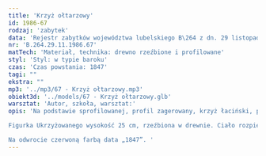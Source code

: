 ```yaml
---
title: 'Krzyż ołtarzowy'
id: 1986-67
rodzaj: 'zabytek'
data: 'Rejestr zabytków województwa lubelskiego B\264 z dn. 29 listopada 1986 r. '
nr: 'B.264.29.11.1986.67'
matTech: 'Materiał, technika: drewno rzeźbione i profilowane'
styl: 'Styl: w typie baroku'
czas: 'Czas powstania: 1847'
tagi: ""
ekstra: ""
mp3: '../mp3/67 - Krzyż ołtarzowy.mp3'
obiekt3d: '../models/67 - Krzyż ołtarzowy.glb'
warsztat: 'Autor, szkoła, warsztat:'
opis: 'Na podstawie sprofilowanej, profil zagerowany, krzyż łaciński, prosty /późniejszy/. 

Figurka Ukrzyżowanego wysokość 25 cm, rzeźbiona w drewnie. Ciało rozpięte na szeroko rozpostartych rękach. Linia głowy, torsu i nóg skręcona esowo. 

Na odwrocie czerwoną farbą data „1847”. '
---
```

